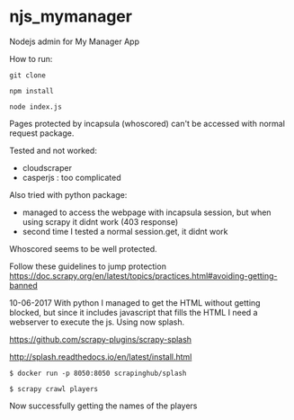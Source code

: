 # njs_mymanager
Nodejs admin for My Manager App

How to run:
```
git clone

npm install

node index.js
```

Pages protected by incapsula (whoscored) can't be accessed with normal request package.

Tested and not worked:
- cloudscraper
- casperjs : too complicated


Also tried with python package:
- managed to access the webpage with incapsula session, but when using scrapy it didnt work (403 response)
- second time I tested a normal session.get, it didnt work

Whoscored seems to be well protected.

Follow these guidelines to jump protection
https://doc.scrapy.org/en/latest/topics/practices.html#avoiding-getting-banned

10-06-2017
With python I managed to get the HTML without getting blocked, but since it includes javascript that fills the HTML I need a webserver to execute the js. Using now splash.

https://github.com/scrapy-plugins/scrapy-splash

http://splash.readthedocs.io/en/latest/install.html

```
$ docker run -p 8050:8050 scrapinghub/splash

$ scrapy crawl players
```

Now successfully getting the names of the players
